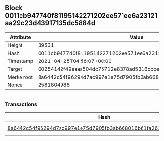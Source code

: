 ## Block 0011cb947740f81195142271202ee571ee6a23121aa29c23d43917135dc5884d

Attribute | Value
--- | ---
Height | 39531
Hash | 0011cb947740f81195142271202ee571ee6a23121aa29c23d43917135dc5884d
Timestamp | 2021-04-25T04:56:07+00:00
Target | 00254142f49eaaa504dc75712e8378ad5316cbcead634704b3734b6271167cc4
Merke root | 8a6442c54f96294d7ac997e1e75d7905fb3ab668016b61fa261675a12ed46874
Nonce | 2581804986

```

```

### Transactions

Hash | Amount
--- | ---
[8a6442c54f96294d7ac997e1e75d7905fb3ab668016b61fa261675a12ed46874](8a6442c54f96294d7ac997e1e75d7905fb3ab668016b61fa261675a12ed46874.md) | 10.00000000 SKEPTI 
